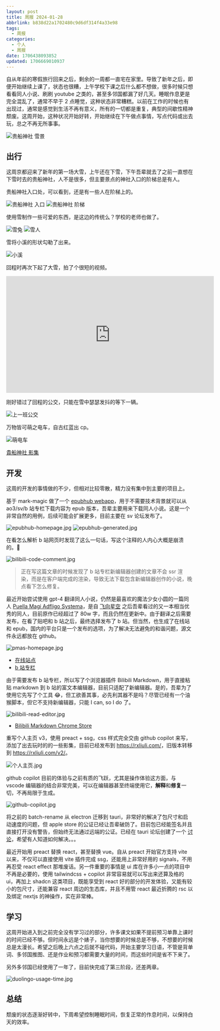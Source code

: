 ```yaml
---
layout: post
title: 周报 2024-01-28
abbrlink: b838d22a1702480c9d6df314f4a33e98
tags:
  - 周报
categories:
  - 个人
  - 周报
date: 1706438093852
updated: 1706669010937
---
```


自从年前的寒假旅行回来之后，剩余的一周都一直宅在家里。导致了新年之后，即便开始继续上课了，状态也很糟，上午学校下课之后什么都不想做，很多时候只想看看同人小说、刷刷 youtube 之类的，甚至多邻国都漏了好几天。睡眠作息更是完全混乱了，通常不早于 2 点睡觉，这种状态非常糟糕。以前在工作的时候也有出现过，通常是感觉到生活不再有意义，所有的一切都是重复，典型的间歇性精神颓废。这周开始，这种状况开始好转，开始继续在下午做点事情，写点代码或出去玩，总之不再无所事事。

![贵船神社 雪景](https://image-proxy.rxliuli.com/?url=https://lh3.googleusercontent.com/pw/ABLVV85QrNKm-gLaGZJU89L6-Wg2U91w0fyYOFrfCcpWxbJlHWJ2UMhxbBOwDOaBHl0NkGM0VdXOS17bmva3yyQYT4QLtK-Sg3CrlLjuBpLLHcUTIknIYL7Ah7r0IVhpXRXAe0m9l2YYdKCu-NbeZipHqua-Aw=w2554-h1916-s-no-gm)

## 出行

这周京都迎来了新年的第一场大雪，上午还在下雪，下午吾辈就去了之前一直想在下雪时去的贵船神社，人不是很多，但主要景点的神社入口的阶梯总是有人。

贵船神社入口处，可以看到，还是有一些人在阶梯上的。

![贵船神社 入口](https://image-proxy.rxliuli.com/?url=https://lh3.googleusercontent.com/pw/ABLVV845-ZhF7XooaK69ayqK7ch1Oz-9CTiSFORAIMEbP4VR0f_UMuCJEl98ufcxonp2I_Eak526vgaFQo6qFcCOx15hWxxYsgkOmCK3NpYVdU3s8yeK8oRrj32t6fHb4ex9dT8-27LRTLCoXahnfldS1_PiCw=w2554-h1916-s-no-gm)
![贵船神社 阶梯](https://image-proxy.rxliuli.com/?url=https://lh3.googleusercontent.com/pw/ABLVV86PAZvXU5aJHWTFocNzhUV22-FoBcLeEuUEJpI0r66_JHIeNrclSTsDEsSTf5qT5LPEVtduJGe83NvW8ascXUVTu8mfRccS3nh86MUal_nRFqCyj9zOpHqiExNsDqGIVpzayr4v_fENZsKV42sJTcW4qg=w1438-h1916-s-no-gm)

使用雪制作一些可爱的东西，是这边的传统么？学校的老师也做了。

![雪兔](https://image-proxy.rxliuli.com/?url=https://lh3.googleusercontent.com/pw/ABLVV84bRc0dcv6OzsRMSv2t-sSsIhyvrrqXCtbbwFR6oJt-kjZUAk-43TPYxhP9OStvYlHqQb9JP1-YLi9tQzbzSs9a2tjzfxDCzFvAuAysEPAXZYzEz8Wr2kAKT7Uqt4brJsI-zS_cmm4H0U7pS4lAd0pV6A=w2554-h1916-s-no-gm)
![雪人](https://image-proxy.rxliuli.com/?url=https://lh3.googleusercontent.com/pw/ABLVV84UaFC_wxD9DUPhbJ-8k9RkX3sIDinxkhrucOwYX-ncbhl1mNtloE0r5Sy9pMfrbTHNz7Kv8ScMO_vTQ4oXnBDcB9myAqh5Lq275cv5PHq3GkiF2JNbumCghPVUWx4-vKX7acb-q02xqTSht9hEDpwoCA=w1438-h1916-s-no-gm)

雪将小溪的形状勾勒了出来。

![小溪](https://image-proxy.rxliuli.com/?url=https://lh3.googleusercontent.com/pw/ABLVV87YD0lrHSqKjB1lETPvC6jU2rcJYKmH3S4kcV4BVW0W35ou95mBOvs8iRxmQCnS3uNPq-McqyAhJlzRKjgvEhX3eW5gZ8i4Pf99M_Mxnanu0s4WdCpMKx1KPovLeodRxa5EoJqH5L1-_T1-6YWSF_1fiA=w2554-h1916-s-no-gm)

回程时再次下起了大雪，拍了个很短的视频。

<iframe width="560" height="315" src="https://www.youtube.com/embed/39SUz7ZeyXc?si=ASAJ-HLizGFsqwAa" title="YouTube video player" frameborder="0" allow="accelerometer; autoplay; clipboard-write; encrypted-media; gyroscope; picture-in-picture; web-share" allowfullscreen></iframe>

刚好错过了回程的公交，只能在雪中瑟瑟发抖的等下一辆。

![上一班公交](https://image-proxy.rxliuli.com/?url=https://lh3.googleusercontent.com/pw/ABLVV87je3odUygh_OZiO9DKQIh-dac03P7mShBQxTm2VSh6yXpdmOI-AITiY6W29CHcfvjv1322ozgRDENW6ijlSmwvmz3L1E-KMTxQDrz9G4LFlaMiO_qfy7fSh6Ryo6a4LMVKWigiRgOPgV_4nAbMeMjU7Q=w1438-h1916-s-no-gm)

万物皆可萌之电车，自古红蓝出 cp。

![萌电车](https://image-proxy.rxliuli.com/?url=https://lh3.googleusercontent.com/pw/ABLVV84fZB7UP8cGM6ydI30moNTw8L9q0D0ImOu3LkyCx417TPQG3h1UTgnDL_JXeiMIrIgbQHLilSKk3iDmgPY4sCvahqZzRroVu8WtpdKZzMJDh1pYtnPyGvGsqP7aeU-aTm9hjoBaTEzMMTcG8NwEDhn5XQ=w1438-h1916-s-no-gm?authuser=0)

[貴船神社 影集](https://photos.app.goo.gl/XvsDmu2t7axRU8fFA)

## 开发

这周的开发的事情做的不少，但相对比较零散，精力没有集中到主要的项目上。

基于 mark-magic 做了一个 [epubhub webapp](https://epubhub.rxliuli.com)，用于不需要技术背景就可以从 ao3/sv/b 站专栏下载内容为 epub 版本，吾辈主要用来下载同人小说。这是一个非常自然的用例，后续可能会扩展更多，目前主要在 sv 论坛发布了。

![epubhub-homepage.jpg](/resources/2023b9ce01c3430f8b9a915d72075ca0.jpg)
![epubhub-generated.jpg](/resources/43bc93ee0117452ebb1107764b25b537.jpg)

在看怎么解析 b 站网页时发现了这么一句话，写这个注释的人内心大概是崩溃的。🤣

![bilibili-code-comment.jpg](/resources/0a64b63525b846928942afb8db8be01f.jpg)

> 正在写这篇文章的时候发现了 b 站专栏新编辑器创建的文章不会 ssr 渲染，而是在客户端完成的渲染，导致无法下载包含新编辑器创作的小说，晚点看下怎么修复。

最近开始尝试使用 gpt-4 翻译同人小说，仍然是最喜欢的魔法少女小圆的一篇同人 [Puella Magi Adfligo Systema](https://forums.sufficientvelocity.com/threads/2538/)，是自 [飞向星空](https://tts.liuli.moe/) 之后吾辈看过的又一本相当优秀的同人，目前原作已经超过了 80w 字，而且仍然在更新中。由于翻译之后需要发布，在看了贴吧和 b 站之后，最终选择发布了 b 站。但当然，也生成了在线站和 epub，国内的平台只是一个发布的选项，为了解决无法避免的和谐问题，源文件永远都放在 github。

![pmas-homepage.jpg](/resources/6bd24ef299684d5392675ffa5826332b.jpg)

- [在线站点](https://pmas.liuli.moe/)
- [b 站专栏](https://www.bilibili.com/read/readlist/rl794874)

由于需要发布 b 站专栏，所以写了个浏览器插件 Bilibili Markdown，用于直接粘贴 markdown 到 b 站的富文本编辑器，目前只适配了新编辑器。是的，吾辈为了使用它先写了个工具 😂，但工欲善其事，必先利其器不是吗？尽管已经有一个油猴脚本，但它不支持新编辑器，只能 I can, so I do 了。

![bilibili-read-editor.jpg](/resources/59ce0e0812694695bfa158c88a225c4f.jpg)

- [Bilibili Markdown Chrome Store](https://chromewebstore.google.com/detail/bilibili-markdown/gnhfnomkebeabllbfnodhhhebnieehoe)

重写个人主页 v3，使用 preact + ssg，css 样式完全交由 github copilot 来写，添加了出去玩时的的一些影集，目前已经发布到 <https://rxliuli.com/>，旧版本转移到 <https://rxliuli.com/v2/>。

![个人主页.jpg](/resources/addeaf0027fc4458b2ec8343de66e65a.jpg)

github copilot 目前的体验与之前有质的飞跃，尤其是操作体验这方面，与 vscode 编辑器的结合非常完美，可以在编辑器甚至终端使用它，**解释**和**修复**一切，不再局限于生成。

![github-copilot.jpg](/resources/e6944e3778cb4de9a51e2e9b6da434ab.jpg)

将之前的 batch-rename 从 electron 迁移到 tauri，非常好的解决了包尺寸和启动速度的问题，但 apple store 的公证已经让吾辈破防了。目前包已经能签名并且直接打开没有警告，但始终无法通过远端的公证。已经在 tauri 论坛创建了一个 [讨论](https://github.com/tauri-apps/tauri/discussions/8693)，希望有人知道如何解决。。。

最近开始用 preact 替换 react，甚至替换 vue。自从 preact 开始官方支持 vite 以来，不仅可以直接使用 vite 插件完成 ssg，还能用上非常好用的 signals，不用再忍受 react effect 那堆废话。另一件重要的事情是 ui 库在许多小一点的项目中不再是必要的，使用 tailwindcss + copilot 非常容易就可以写出来还算及格的 ui，再加上 shadcn 这类项目，既能享受到 react 好的部分的开发体验，又能有较小的包尺寸，还能兼容 react 周边的生态库，并且不用管 react 最近折腾的 rsc 以及绑定 nextjs 的神操作，实在非常棒。

## 学习

这周开始进入到之前完全没有学习过的部分，许多课文如果不提前预习单靠上课时的时间已经不够。但时间永远是个婊子，当你想要的时候总是不够，不想要的时候总是太漫长。希望之后晚上六点之后就不碰代码，开始主要学习日语，不管是背单词、多邻国推图、还是作业和预习都需要大量的时间，而这些时间是省不下来了。

另外多邻国已经使用了一年了，目前快完成了第三阶段，还差两章。

![duolingo-usage-time.jpg](/resources/172b1ef190824e51a7c9d099f09270f2.jpg)

## 总结

颓废的状态逐渐好转中，下周希望控制睡眠时间，恢复正常的作息时间，以保持白天的效率。
